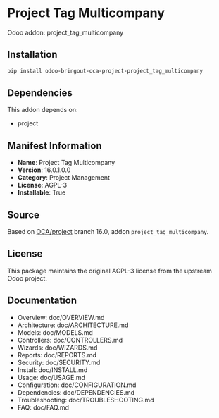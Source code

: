 # Project Tag Multicompany

Odoo addon: project_tag_multicompany

## Installation

```bash
pip install odoo-bringout-oca-project-project_tag_multicompany
```

## Dependencies

This addon depends on:
- project

## Manifest Information

- **Name**: Project Tag Multicompany
- **Version**: 16.0.1.0.0
- **Category**: Project Management
- **License**: AGPL-3
- **Installable**: True

## Source

Based on [OCA/project](https://github.com/OCA/project) branch 16.0, addon `project_tag_multicompany`.

## License

This package maintains the original AGPL-3 license from the upstream Odoo project.

## Documentation

- Overview: doc/OVERVIEW.md
- Architecture: doc/ARCHITECTURE.md
- Models: doc/MODELS.md
- Controllers: doc/CONTROLLERS.md
- Wizards: doc/WIZARDS.md
- Reports: doc/REPORTS.md
- Security: doc/SECURITY.md
- Install: doc/INSTALL.md
- Usage: doc/USAGE.md
- Configuration: doc/CONFIGURATION.md
- Dependencies: doc/DEPENDENCIES.md
- Troubleshooting: doc/TROUBLESHOOTING.md
- FAQ: doc/FAQ.md

